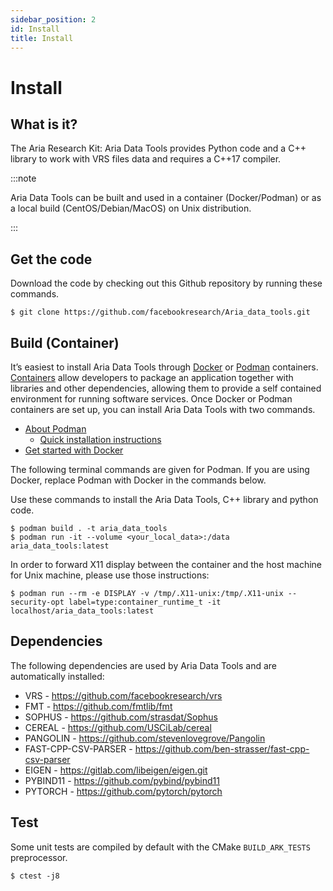 ```yaml
---
sidebar_position: 2
id: Install
title: Install
---
```

# Install

## What is it?

The Aria Research Kit: Aria Data Tools provides Python code and a C++ library to work with VRS files data and requires a C++17 compiler.

:::note

Aria Data Tools can be built and used in a container (Docker/Podman) or as a local build (CentOS/Debian/MacOS) on Unix distribution.

:::

## Get the code

Download the code by checking out this Github repository by running these commands.


```
$ git clone https://github.com/facebookresearch/Aria_data_tools.git
```



## Build (Container)
It’s easiest to install Aria Data Tools through [Docker](https://www.docker.com/resources/what-container/) or [Podman](https://podman.io/) containers. [Containers](https://en.wikipedia.org/wiki/OS-level_virtualization) allow developers to package an application together with libraries and other dependencies, allowing them to provide a self contained environment for running software services. Once Docker or Podman containers are set up, you can install Aria Data Tools with two commands.

* [About Podman](https://podman.io/getting-started/)
    * [Quick installation instructions](/FAQ.md)
* [Get started with Docker](https://www.docker.com/products/docker-desktop/)


The following terminal commands are given for Podman. If you are using Docker, replace Podman with Docker in the commands below.

Use these commands to install the Aria Data Tools, C++ library and python code.


```
$ podman build . -t aria_data_tools
$ podman run -it --volume <your_local_data>:/data aria_data_tools:latest
```

In order to forward X11 display between the container and the host machine for Unix machine, please use those instructions:
```
$ podman run --rm -e DISPLAY -v /tmp/.X11-unix:/tmp/.X11-unix --security-opt label=type:container_runtime_t -it localhost/aria_data_tools:latest
```


## Dependencies

The following dependencies are used by Aria Data Tools and are automatically installed:


* VRS - https://github.com/facebookresearch/vrs
* FMT - https://github.com/fmtlib/fmt
* SOPHUS - https://github.com/strasdat/Sophus
* CEREAL - https://github.com/USCiLab/cereal
* PANGOLIN - https://github.com/stevenlovegrove/Pangolin
* FAST-CPP-CSV-PARSER - https://github.com/ben-strasser/fast-cpp-csv-parser
* EIGEN - https://gitlab.com/libeigen/eigen.git
* PYBIND11 - https://github.com/pybind/pybind11
* PYTORCH - https://github.com/pytorch/pytorch

## Test
Some unit tests are compiled by default with the CMake `BUILD_ARK_TESTS` preprocessor.

```
$ ctest -j8
```
